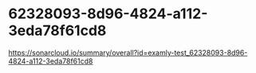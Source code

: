 # 62328093-8d96-4824-a112-3eda78f61cd8
https://sonarcloud.io/summary/overall?id=examly-test_62328093-8d96-4824-a112-3eda78f61cd8
